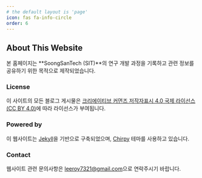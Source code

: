 ```yaml
---
# the default layout is 'page'
icon: fas fa-info-circle
order: 6
---
```


## About This Website

본 홈페이지는 **SoongSanTech (SIT)**의 연구 개발 과정을 기록하고 관련 정보를 공유하기 위한 목적으로 제작되었습니다.

### License
이 사이트의 모든 블로그 게시물은 [크리에이티브 커먼즈 저작자표시 4.0 국제 라이선스 (CC BY 4.0)](https://creativecommons.org/licenses/by/4.0/deed.ko)에 따라 라이선스가 부여됩니다.

### Powered by
이 웹사이트는 [Jekyll](https://jekyllrb.com/)을 기반으로 구축되었으며, [Chirpy](https://github.com/cotes2020/jekyll-theme-chirpy) 테마를 사용하고 있습니다.

### Contact
웹사이트 관련 문의사항은 [leeroy7321@gmail.com](mailto:leeroy7321@gmail.com)으로 연락주시기 바랍니다.